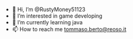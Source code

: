 - 👋 Hi, I’m @RustyMoney51123
- 👀 I’m interested in game developing
- 🌱 I’m currently learning java
- 📫 How to reach me tommaso.berto@reoso.it

<!---
RustyMoney51123/RustyMoney51123 is a ✨ special ✨ repository because its `README.md` (this file) appears on your GitHub profile.
You can click the Preview link to take a look at your changes.
--->
